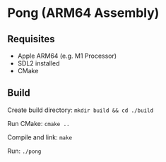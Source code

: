# Pong (ARM64 Assembly)

## Requisites
- Apple ARM64 (e.g. M1 Processor)
- SDL2 installed
- CMake

## Build
Create build directory: ```mkdir build && cd ./build```

Run CMake: ```cmake ..```

Compile and link: ```make```

Run: ```./pong```
